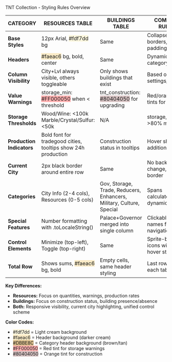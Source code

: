 TNT Collection - Styling Rules Overview

| CATEGORY           | RESOURCES TABLE                                                                 | BUILDINGS TABLE                                         | COMMON RULES                                 |
|--------------------|--------------------------------------------------------------------------------|---------------------------------------------------------|----------------------------------------------|
| **Base Styles**        | 12px Arial, <span style="background:#fdf7dd">#fdf7dd</span> bg                  | Same                                                    | Collapsed borders, 4px padding               |
| **Headers**            | <span style="background:#faeac6">#faeac6</span> bg, bold, center                  | Same                                                    | Dynamic category spans                       |
| **Column Visibility**  | City+Lvl always visible, others toggleable                                  | Only shows buildings that exist                         | Based on user settings/data                  |
| **Value Warnings**     | storage_min: <span style="background:#FF000050">#FF000050</span> when < threshold | tnt_construction: <span style="background:#80404050">#80404050</span> for upgrading | Red/orange tints for alerts                  |
| **Storage Thresholds** | Wood/Wine: <100k<br>Marble/Crystal/Sulfur: <50k                             | N/A                                                     | storage_danger: >80% max                     |
| **Production Indicators** | Bold font for tradegood cities, tooltips show 24h production                  | Construction status in tooltips                         | Hover shows additional info                  |
| **Current City**       | 2px black border around entire row                                          | Same                                                    | No background change, just border            |
| **Categories**         | City Info (2-4 cols), Resources (0-5 cols)                                 | Gov, Storage, Trade, Reducers, Enhancers, Military, Culture, Special | Spans calculated dynamically         |
| **Special Features**   | Number formatting with .toLocaleString()                                   | Palace+Governor merged into single column               | Clickable city names for navigation          |
| **Control Elements**   | Minimize (top-left), Toggle (top-right)                                    | Same                                                    | Sprite-based icons with hover states         |
| **Total Row**          | Shows sums, <span style="background:#faeac6">#faeac6</span> bg, bold             | Empty cells, same header styling                        | Last row of each table                       |

**Key Differences:**
- **Resources:** Focus on quantities, warnings, production rates
- **Buildings:** Focus on construction status, building presence/absence  
- **Both:** Responsive visibility, current city highlighting, unified control scheme

**Color Codes:**
- <span style="background:#fdf7dd">#fdf7dd</span> = Light cream background
- <span style="background:#faeac6">#faeac6</span> = Header background (darker cream)
- <span style="background:#DBBE8C">#DBBE8C</span> = Category header background (brown/tan)
- <span style="background:#FF000050">#FF000050</span> = Red tint for storage warnings
- <span style="background:#80404050">#80404050</span> = Orange tint for construction